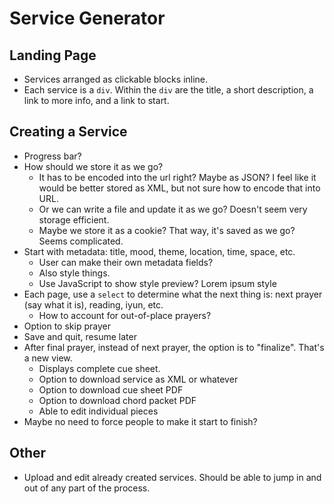 # Service Generator
## Landing Page
- Services arranged as clickable blocks inline.
- Each service is a `div`. Within the `div` are the title, a short description, a link to more info, and a link to start.
## Creating a Service
- Progress bar?
- How should we store it as we go?
  - It has to be encoded into the url right? Maybe as JSON? I feel like it would be better stored as XML, but not sure how to encode that into URL.
  - Or we can write a file and update it as we go? Doesn't seem very storage efficient.
  - Maybe we store it as a cookie? That way, it's saved as we go? Seems complicated.
- Start with metadata: title, mood, theme, location, time, space, etc.
  - User can make their own metadata fields?
  - Also style things.
  - Use JavaScript to show style preview? Lorem ipsum style
- Each page, use a `select` to determine what the next thing is: next prayer (say what it is), reading, iyun, etc.
  - How to account for out-of-place prayers?
- Option to skip prayer
- Save and quit, resume later
- After final prayer, instead of next prayer, the option is to "finalize". That's a new view.
  - Displays complete cue sheet.
  - Option to download service as XML or whatever
  - Option to download cue sheet PDF
  - Option to download chord packet PDF
  - Able to edit individual pieces
- Maybe no need to force people to make it start to finish?
## Other
- Upload and edit already created services. Should be able to jump in and out of any part of the process.
